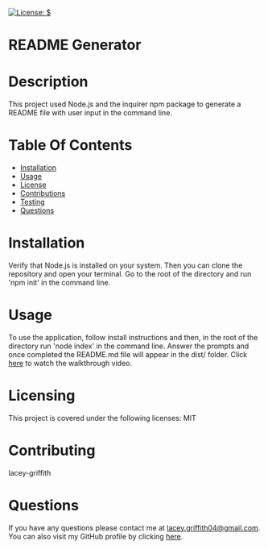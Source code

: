 
[![License: $](https://img.shields.io/badge/License-MIT-brightgreen.svg)](https://opensource.org/licenses/MIT)

# README Generator

# Description
This project used Node.js and the inquirer npm package to generate a README file with user input in the command line.

# Table Of Contents
* [Installation](#installation)
* [Usage](#usage)
* [License](#license)
* [Contributions](#contributions)
* [Testing](#testing)
* [Questions](#questions)

# Installation
Verify that Node.js is installed on your system. Then you can clone the repository and open your terminal. Go to the root of the directory and run 'npm init' in the command line. 

# Usage
To use the application, follow install instructions and then, in the root of the directory run 'node index' in the command line. Answer the prompts and once completed the README.md file will appear in the dist/ folder.
Click [here](https://drive.google.com/file/d/1etH_yvBZJDwedpjUHWfiDZKUymTM5lTR/view?usp=sharing) to watch the walkthrough video.

# Licensing
This project is covered under the following licenses:
MIT

# Contributing
lacey-griffith

# Questions
If you have any questions please contact me at lacey.griffith04@gmail.com.
You can also visit my GitHub profile by clicking [here](https://github.com/lacey-griffith).
